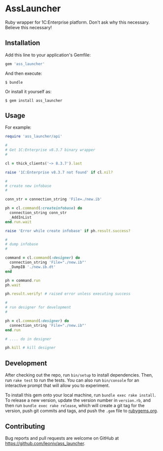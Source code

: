 # AssLauncher

Ruby wrapper for 1C:Enterprise platform. Don't ask why this necessary. Believe this necessary!

## Installation

Add this line to your application's Gemfile:

```ruby
gem 'ass_launcher'
```

And then execute:

    $ bundle

Or install it yourself as:

    $ gem install ass_launcher

## Usage

For example:

```ruby
require 'ass_launcher/api'

#
# Get 1C:Enterprise v8.3.7 binary wrapper
#

cl = thick_clients('~> 8.3.7').last

raise '1C:Enterprise v8.3.7 not found' if cl.nil?

#
# create new infobase
#

conn_str = connection_string 'File=./new.ib'

ph = cl.command(:createinfobase) do
  connection_string conn_str
  _AddInList
end.run.wait

raise 'Error while create infobase' if ph.result.success?

#
# dump infobase
#

command = cl.command(:designer) do
  connection_string 'File="./new.ib"'
  _DumpIB './new.ib.dt'
end

ph = command.run
ph.wait

ph.result.verify! # raised error unless executing success

#
# run designer for development
#

ph = cl.command(:designer) do
  connection_string 'File="./new.ib"'
end.run

# .... do in designer

ph.kill # kill designer

```

## Development

After checking out the repo, run `bin/setup` to install dependencies. Then, run `rake test` to run the tests. You can also run `bin/console` for an interactive prompt that will allow you to experiment.

To install this gem onto your local machine, run `bundle exec rake install`. To release a new version, update the version number in `version.rb`, and then run `bundle exec rake release`, which will create a git tag for the version, push git commits and tags, and push the `.gem` file to [rubygems.org](https://rubygems.org).

## Contributing

Bug reports and pull requests are welcome on GitHub at https://github.com/leoniv/ass_launcher.

